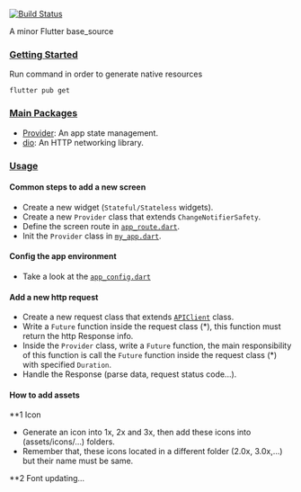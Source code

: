 [![Build Status](https://github.com/dart-lang/usage/workflows/Dart/badge.svg)](https://github.com/dart-lang/usage/actions)

A minor Flutter base_source

### [Getting Started](#gettingstarted)
Run command in order to generate native resources
```
flutter pub get
```

### [Main Packages](#packages)
  *  [Provider](https://pub.dev/packages/provider): An app state management.
  *  [dio](https://pub.dev/packages/dio): An HTTP networking library.

### [Usage](usage)

#### Common steps to add a new screen
* Create a new widget (`Stateful/Stateless` widgets).
* Create a new `Provider` class that extends `ChangeNotifierSafety`.
* Define the screen route in [`app_route.dart`](https://github.com/dubydu/flut_tour/blob/master/lib/utils/app_route.dart).
* Init the `Provider` class in [`my_app.dart`](https://github.com/dubydu/flut_tour/blob/master/lib/my_app.dart).

#### Config the app environment
* Take a look at the [`app_config.dart`](https://github.com/dubydu/flut_tour/blob/master/lib/utils/app_config.dart)

#### Add a new http request
* Create a new request class that extends [`APIClient`](https://github.com/dubydu/flut_tour/blob/master/lib/services/api/api_client.dart) class.
* Write a `Future` function inside the request class (*), this function must return the http Response info.
* Inside the `Provider` class, write a `Future` function, the main responsibility of this function is call the `Future` function inside the request class (*) with specified `Duration`.
* Handle the Response (parse data, request status code...).

#### How to add assets

**1 Icon

* Generate an icon into 1x, 2x and 3x, then add these icons into (assets/icons/…) folders.
* Remember that, these icons located in a different folder (2.0x, 3.0x,...) but their name must be same.

**2 Font
updating...
